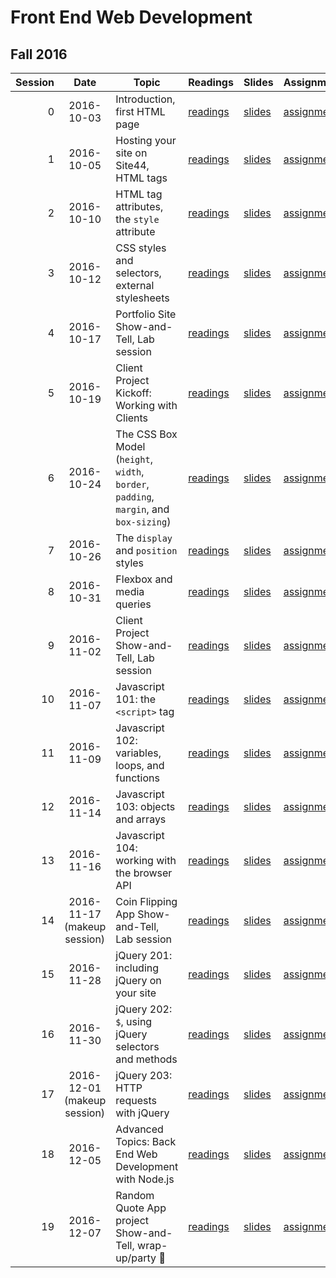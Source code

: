 # Front End Web Development

## Fall 2016

| Session |             Date            | Topic                                                                                  | Readings                 | Slides               | Assignment                    | Project                              |
| ------: | :-------------------------: | -------------------------------------------------------------------------------------- | ------------------------ | -------------------- | ----------------------------- | ------------------------------------ |
|       0 |          2016-10-03         | Introduction, first HTML page                                                          | [readings](/readings/0)  | [slides](/slides/0)  | [assignment](/assignments/0)  |                                      |
|       1 |          2016-10-05         | Hosting your site on Site44, HTML tags                                                 | [readings](/readings/1)  | [slides](/slides/1)  | [assignment](/assignments/1)  |                                      |
|       2 |          2016-10-10         | HTML tag attributes, the `style` attribute                                             | [readings](/readings/2)  | [slides](/slides/2)  | [assignment](/assignments/2)  |                                      |
|       3 |          2016-10-12         | CSS styles and selectors, external stylesheets                                         | [readings](/readings/3)  | [slides](/slides/3)  | [assignment](/assignments/3)  |                                      |
|       4 |          2016-10-17         | Portfolio Site Show-and-Tell, Lab session                                              | [readings](/readings/4)  | [slides](/slides/4)  | [assignment](/assignments/4)  | [Portfolio Site](/assignments/4)     |
|       5 |          2016-10-19         | Client Project Kickoff: Working with Clients                                           | [readings](/readings/5)  | [slides](/slides/5)  | [assignment](/assignments/5)  |                                      |
|       6 |          2016-10-24         | The CSS Box Model (`height`, `width`, `border`, `padding`, `margin`, and `box-sizing`) | [readings](/readings/6)  | [slides](/slides/6)  | [assignment](/assignments/6)  |                                      |
|       7 |          2016-10-26         | The `display` and `position` styles                                                    | [readings](/readings/7)  | [slides](/slides/7)  | [assignment](/assignments/7)  |                                      |
|       8 |          2016-10-31         | Flexbox and media queries                                                              | [readings](/readings/8)  | [slides](/slides/8)  | [assignment](/assignments/8)  |                                      |
|       9 |          2016-11-02         | Client Project Show-and-Tell, Lab session                                              | [readings](/readings/9)  | [slides](/slides/9)  | [assignment](/assignments/9)  | [Client Project](/assignments/9)     |
|      10 |          2016-11-07         | Javascript 101: the `<script>` tag                                                     | [readings](/readings/10) | [slides](/slides/10) | [assignment](/assignments/10) |                                      |
|      11 |          2016-11-09         | Javascript 102: variables, loops, and functions                                        | [readings](/readings/11) | [slides](/slides/11) | [assignment](/assignments/11) |                                      |
|      12 |          2016-11-14         | Javascript 103: objects and arrays                                                     | [readings](/readings/12) | [slides](/slides/12) | [assignment](/assignments/12) |                                      |
|      13 |          2016-11-16         | Javascript 104: working with the browser API                                           | [readings](/readings/13) | [slides](/slides/13) | [assignment](/assignments/13) |                                      |
|      14 | 2016-11-17 (makeup session) | Coin Flipping App Show-and-Tell, Lab session                                           | [readings](/readings/14) | [slides](/slides/14) | [assignment](/assignments/14) | [Coin Flipping App](/assignments/14) |
|      15 |          2016-11-28         | jQuery 201: including jQuery on your site                                              | [readings](/readings/15) | [slides](/slides/15) | [assignment](/assignments/15) |                                      |
|      16 |          2016-11-30         | jQuery 202: `$`, using jQuery selectors and methods                                    | [readings](/readings/16) | [slides](/slides/16) | [assignment](/assignments/16) |                                      |
|      17 | 2016-12-01 (makeup session) | jQuery 203: HTTP requests with jQuery                                                  | [readings](/readings/17) | [slides](/slides/17) | [assignment](/assignments/17) |                                      |
|      18 |          2016-12-05         | Advanced Topics: Back End Web Development with Node.js                                 | [readings](/readings/18) | [slides](/slides/18) | [assignment](/assignments/18) |                                      |
|      19 |          2016-12-07         | Random Quote App project Show-and-Tell, wrap-up/party 🎉                               | [readings](/readings/19) | [slides](/slides/19) | [assignment](/assignments/19) | [Random Quote App](/assignments/19)  |
